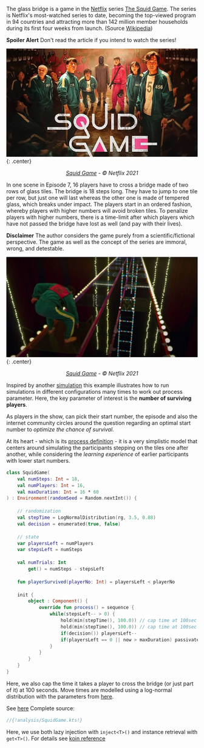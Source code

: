 <!--## Squid Game-->

The glass bridge is a game in the [Netflix](https://netflix.com/) series [The Squid Game](https://www.imdb.com/title/tt10919420/). The series is Netflix's most-watched series to date, becoming the top-viewed program in 94 countries and attracting more than 142 million member households during its first four weeks from launch. (Source [Wikipedia](https://en.wikipedia.org/wiki/Squid_Game))

**Spoiler Alert** Don't read the article if you intend to watch the series!

![Squid Game Copyright Netflix 2021](squid_game_poster.png){: .center}

<p align="center">
<i><a href="https://www.netflix.com/de/title/81040344">Squid Game</a> - © Netflix 2021</i>
</p>


In one scene in Episode 7, 16 players have to cross a bridge made of two rows of glass tiles. The bridge is 18 steps long. They have to jump to one tile per row, but just one will last whereas the other one is made of tempered glass, which breaks under impact. The players start in an ordered fashion, whereby players with higher numbers will avoid broken tiles. To penalize players with higher numbers, there is a time-limit after which players which have not passed the bridge have lost as well (and pay with their lives). 

**Disclaimer** The author considers the game purely from a scientific/fictional perspective. The game as well as  the concept of the series are immoral, wrong, and detestable.

![Squid Game Copyright Netflix 2021](squid_game_bridge_scene.png){: .center}

<p align="center">
<i><a href="https://www.netflix.com/de/title/81040344">Squid Game</a> - © Netflix 2021</i>
</p>


Inspired by another [simulation](https://www.jhelvy.com/posts/2021-10-19-monte-carlo-bridge-game/) this example illustrates how to run simulations in different configurations many times to work out process parameter. Here, the key parameter of interest is the **number of surviving players**.

As players in the show, can pick their start number, the episode and also the internet community circles around the question regarding an optimal start number to _optimize the chance of survival_.

At its heart - which is its [process definition](../component.md#creation-of-a-component) -  it is a very simplistic model that centers around simulating the participants stepping on the tiles one after another, while considering the _learning experience_ of earlier participants with lower start numbers.

```kotlin hl_lines="9"
class SquidGame(
    val numSteps: Int = 18,
    val numPlayers: Int = 16,
    val maxDuration: Int = 16 * 60
) : Environment(randomSeed = Random.nextInt()) {

    // randomization
    val stepTime = LogNormalDistribution(rg, 3.5, 0.88)
    val decision = enumerated(true, false)

    // state
    var playersLeft = numPlayers
    var stepsLeft = numSteps

    val numTrials: Int
        get() = numSteps - stepsLeft

    fun playerSurvived(playerNo: Int) = playersLeft < playerNo

    init {
        object : Component() {
            override fun process() = sequence {
                while(stepsLeft-- > 0) {
                    hold(min(stepTime(), 100.0)) // cap time at 100sec
                    hold(min(stepTime(), 100.0)) // cap time at 100sec
                    if(decision()) playersLeft--
                    if(playersLeft == 0 || now > maxDuration) passivate()
                }
            }
        }
    }
}

```


Here, we also cap the time it takes a player to cross the bridge (or just part of it) at 100 seconds. Move times are modelled using a log-normal distribution with the parameters from [here](https://www.jhelvy.com/posts/2021-10-19-monte-carlo-bridge-game/).




See [here]()
Complete source:

```kotlin
//{!analysis/SquidGame.kts!}
```

Here,  we use both lazy injection with `inject<T>()` and instance retrieval with `get<T>()`. For details see [koin reference](https://doc.insert-koin.io/#/koin-core/injection-parameters)

